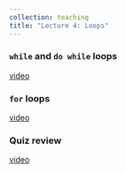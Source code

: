 ```yaml
---
collection: teaching
title: "Lecture 4: Loops"
---
```


### `while` and `do while` loops
[video]()

### `for` loops
[video]()

### Quiz review
[video]()
